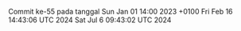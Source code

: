 Commit ke-55 pada tanggal Sun Jan 01 14:00 2023 +0100
Fri Feb 16 14:43:06 UTC 2024
Sat Jul  6 09:43:02 UTC 2024

